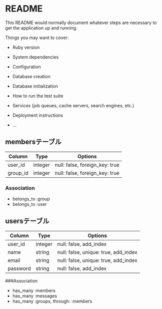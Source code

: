# README

This README would normally document whatever steps are necessary to get the
application up and running.

Things you may want to cover:

* Ruby version

* System dependencies

* Configuration

* Database creation

* Database initialization

* How to run the test suite

* Services (job queues, cache servers, search engines, etc.)

* Deployment instructions

* ...

## membersテーブル

|Column|Type|Options|
|------|----|-------|
|user_id|integer|null: false, foreign_key: true|
|group_id|integer|null: false, foreign_key: true|

### Association
- belongs_to :group
- belongs_to :user


## usersテーブル

|Column|Type|Options|
|------|----|-------|
|user_id|integer|null: false, add_index|
|name|string|null: false, unique: true, add_index|
|email|string|null: false, unique: true, add_index|
|password|string|null: false, add_index|

###Association
- has_many :members
- has_many :messages
- has_many :groups, through: :members
 